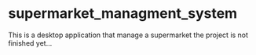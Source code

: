 # supermarket_managment_system
This is a desktop application that manage a supermarket
the project is not finished yet...